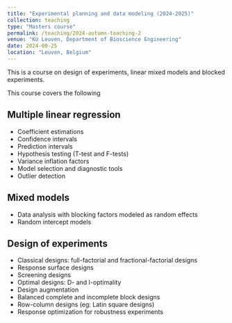 ```yaml
---
title: "Experimental planning and data modeling (2024-2025)"
collection: teaching
type: "Masters course"
permalink: /teaching/2024-autumn-teaching-2
venue: "KU Leuven, Department of Bioscience Engineering"
date: 2024-09-25
location: "Leuven, Belgium"
---
```


This is a course on design of experiments, linear mixed models and blocked experiments.

This course covers the following

Multiple linear regression
------
* Coefficient estimations
* Confidence intervals
* Prediction intervals
* Hypothesis testing (T-test and F-tests)
* Variance inflation factors
* Model selection and diagnostic tools
* Outlier detection

Mixed models
------
* Data analysis with blocking factors modeled as random effects
* Random intercept models

Design of experiments
------
* Classical designs: full-factorial and fractional-factorial designs
* Response surface designs
* Screening designs
* Optimal designs: D- and I-optimality
* Design augmentation
* Balanced complete and incomplete block designs
* Row-column designs (eg: Latin square designs)
* Response optimization for robustness experiments
